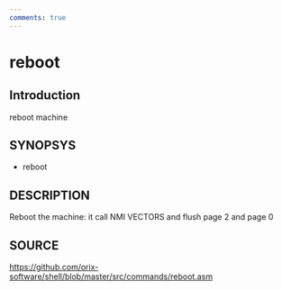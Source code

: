 ```yaml
---
comments: true
---
```

# reboot

## Introduction

reboot machine

## SYNOPSYS

+ reboot

## DESCRIPTION

Reboot the machine: it call NMI VECTORS and flush page 2 and page 0

## SOURCE

https://github.com/orix-software/shell/blob/master/src/commands/reboot.asm
